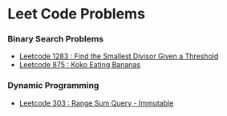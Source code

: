 # Leet Code Problems

### Binary Search Problems

* [Leetcode 1283 : Find the Smallest Divisor Given a Threshold](./src/LeetCodeProblems/BinarySearchProblems/LeetCode_1283_V1.cs)
* [Leetcode 875 : Koko Eating Bananas](./src/LeetCodeProblems/BinarySearchProblems/LeetCode_875_V1.cs)

### Dynamic Programming

* [Leetcode 303 : Range Sum Query - Immutable](./src/LeetCodeProblems/DynamicProgramming/LeetCode_303_RangeSumQueryImmutableV1.cs)
